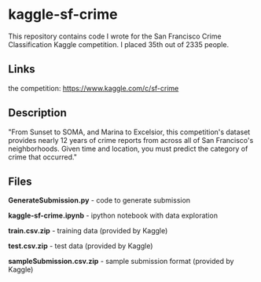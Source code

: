 # kaggle-sf-crime

This repository contains code I wrote for the San Francisco Crime Classification Kaggle competition. I placed 35th out of 2335 people.

## Links

the competition: https://www.kaggle.com/c/sf-crime


## Description

"From Sunset to SOMA, and Marina to Excelsior, this competition's dataset provides nearly 12 years of crime reports from across all of San Francisco's neighborhoods. Given time and location, you must predict the category of crime that occurred."

## Files

**GenerateSubmission.py** - code to generate submission

**kaggle-sf-crime.ipynb** - ipython notebook with data exploration

**train.csv.zip** - training data (provided by Kaggle)

**test.csv.zip** - test data (provided by Kaggle)

**sampleSubmission.csv.zip** - sample submission format (provided by Kaggle)

